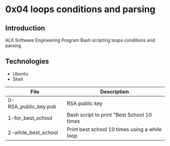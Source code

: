 # 0x04 loops conditions and parsing

## Introduction
ALX Software Engineering Program Bash scripting loops 
conditions and parsing

## Technologies
- Ubuntu
- Shell

| File | Description |
| --- | ------------ |
|0-RSA_public_key.pub | RSA public key |
| 1-for_best_school | Bash script to print "Best School 10 times |
| 2-while_best_school | Print best school 10 times using a while loop |

